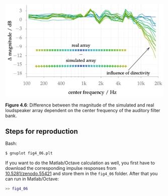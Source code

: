 ![Fig 4.6](fig4_06.png)

**Figure 4.6**: Difference between the magnitude of the simulated and real
loudspeaker array dependent on the center frequency of the auditory filter bank.

## Steps for reproduction

Bash:
```Bash
$ gnuplot fig4_06.plt
```

If you want to do the Matlab/Octave calculation as well, you first have to
download the corresponding impulse responses from [10.5281/zenodo.55421](http://dx.doi.org/10.5281/zenodo.55421)
and store them in the `fig4_06` folder. After that you can run in Matlab/Octave:
```Matlab
>> fig4_06
```
